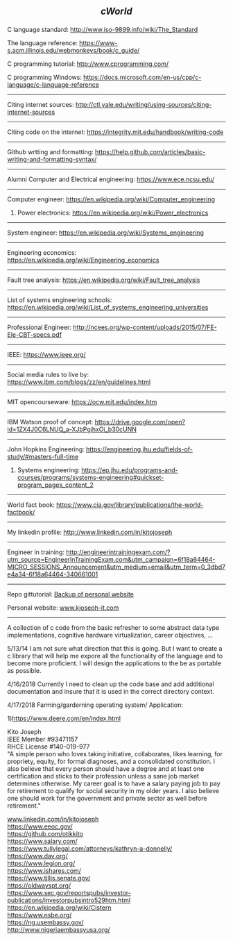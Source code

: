 ***<p align="center">cWorld</p>***
-----------------------------------------------------------------------------------------------------------

C language standard: http://www.iso-9899.info/wiki/The_Standard

The language reference: https://www-s.acm.illinois.edu/webmonkeys/book/c_guide/

C programming tutorial: http://www.cprogramming.com/

C programming Windows: https://docs.microsoft.com/en-us/cpp/c-language/c-language-reference

-----------------------------------------------------------------------------------------------------------

Citing internet sources: http://ctl.yale.edu/writing/using-sources/citing-internet-sources

-----------------------------------------------------------------------------------------------------------

Citing code on the internet: https://integrity.mit.edu/handbook/writing-code

-----------------------------------------------------------------------------------------------------------

Github wrtting and formatting: https://help.github.com/articles/basic-writing-and-formatting-syntax/

-----------------------------------------------------------------------------------------------------------

Alumni Computer and Electrical engineering: https://www.ece.ncsu.edu/

-----------------------------------------------------------------------------------------------------------

Computer engineer: https://en.wikipedia.org/wiki/Computer_engineering
 
 1) Power electronics: https://en.wikipedia.org/wiki/Power_electronics

-----------------------------------------------------------------------------------------------------------

System engineer: https://en.wikipedia.org/wiki/Systems_engineering 

-----------------------------------------------------------------------------------------------------------

Engineering economics: https://en.wikipedia.org/wiki/Engineering_economics

-----------------------------------------------------------------------------------------------------------

Fault tree analysis: https://en.wikipedia.org/wiki/Fault_tree_analysis

-----------------------------------------------------------------------------------------------------------


List of systems engineering schools: https://en.wikipedia.org/wiki/List_of_systems_engineering_universities

-----------------------------------------------------------------------------------------------------------

Professional Engineer: http://ncees.org/wp-content/uploads/2015/07/FE-Ele-CBT-specs.pdf

-----------------------------------------------------------------------------------------------------------

IEEE: https://www.ieee.org/

-----------------------------------------------------------------------------------------------------------

Social media rules to live by: https://www.ibm.com/blogs/zz/en/guidelines.html

-----------------------------------------------------------------------------------------------------------

MIT opencourseware: https://ocw.mit.edu/index.htm

-----------------------------------------------------------------------------------------------------------

IBM Watson proof of concept: https://drive.google.com/open?id=1ZX4J0C6LNUQ_a-XJbPgjhxOi_b30cUNN

-----------------------------------------------------------------------------------------------------------

John Hopkins Engineering: https://engineering.jhu.edu/fields-of-study/#masters-full-time

1) Systems engineering: https://ep.jhu.edu/programs-and-courses/programs/systems-engineering#quickset-program_pages_content_2

-----------------------------------------------------------------------------------------------------------

World fact book: https://www.cia.gov/library/publications/the-world-factbook/   

-----------------------------------------------------------------------------------------------------------

My linkedin profile: http://www.linkedin.com/in/kitojoseph

-----------------------------------------------------------------------------------------------------------

Engineer in training: http://engineerintrainingexam.com/?utm_source=EngineerInTrainingExam.com&utm_campaign=6f18a64464-MICRO_SESSIONS_Announcement&utm_medium=email&utm_term=0_3dbd7e4a34-6f18a64464-340661001

-----------------------------------------------------------------------------------------------------------

Repo gittutorial: [Backup of personal website](https://github.com/otikkito/gittutorial/blob/master/backupwebsite/www.kjoseph-it.com/README.md)

Personal website: www.kjoseph-it.com

-----------------------------------------------------------------------------------------------------------

A collection of c code from the basic refresher to some abstract data type implementations, 
cognitive hardware virtualization, career objectives, ...

5/13/14 I am not sure what direction that this is going. But I want to create a c library that 
will help me expore all the functionality of the language and to become more proficient. I will
design the applications to the be as portable as possible.

4/16/2018 Currently I need to clean up the code base and add additional documentation and insure that it
is used in the correct directory context.

4/17/2018
Farming/garderning operating system/ Application:

1)https://www.deere.com/en/index.html

Kito Joseph<br>
IEEE Member #93471157<br>
RHCE License #140-019-977<br>
"A simple person who loves taking initiative, collaborates, likes learning, for propriety, equity, for formal diagnoses, and a consolidated constitution. 
I also believe that every person should have a degree and at least one certification and sticks to their profession unless a sane job market determines 
otherwise. My career goal is to have a salary paying job to pay for retirement to qualify for social security in my older years. I also believe one 
should work for the government and private sector as well before retirement."

www.linkedin.com/in/kitojoseph <br>
https://www.eeoc.gov/ <br>
https://github.com/otikkito <br> 
https://www.salary.com/ <br>
https://www.tullylegal.com/attorneys/kathryn-a-donnelly/ <br>
https://www.dav.org/ <br>
https://www.legion.org/ <br>
https://www.ishares.com/ <br>
https://www.tillis.senate.gov/ <br>
https://oldwayspt.org/ <br>
https://www.sec.gov/reportspubs/investor-publications/investorpubsintro529htm.html <br>
https://en.wikipedia.org/wiki/Cistern <br>
https://www.nsbe.org/ <br>
https://ng.usembassy.gov/ <br>
http://www.nigeriaembassyusa.org/ <br>


